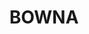 ---
lastmod: '2025-04-06T06:05:20+00:00'
latitude: -35.773247
layout: suburb
longitude: 147.391271
postcode: '2644'
state: NSW
title: BOWNA
url: /nsw/bowna/
---